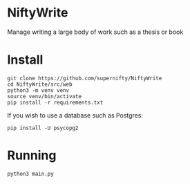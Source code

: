 # NiftyWrite
Manage writing a large body of work such as a thesis or book

# Install
```
git clone https://github.com/supernifty/NiftyWrite
cd NiftyWrite/src/web
python3 -m venv venv
source venv/bin/activate
pip install -r requirements.txt
```

If you wish to use a database such as Postgres:
```
pip install -U psycopg2
```

# Running
```
python3 main.py
```
